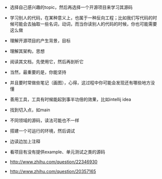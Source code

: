 + 选择自己感兴趣的topic，然后再选择一个开源项目来学习其源码
+ 学习别人的代码，在某种意义上，也属于一种反向工程；比如我们写代码的时候可能会去抽取一些名词，动词，而当你读别人的代码的时候，你也可能需要这么做
+ 理解开源项目的产生背景，目标
+ 理解其架构，思想
+ 阅读其文档，先使用它，然后再剖析它
+ 当然，最重要的是，你能坚持
+ 并且要时常做些笔记（画图），心得，这过程中你可能会发现还有哪些地方没懂
+ 善用工具，工具有时候能起到事半功倍的效果，比如intellij idea
+ 找到切入点，如main
+ 不同领域的源码，读法可能也不一样
+ 搭建一个可运行的环境，然后调试
+ 边读边加上注释
+ 看项目有没有提供example、单元测试之类的源码


+  http://www.zhihu.com/question/22346930
+ http://www.zhihu.com/question/20357165
